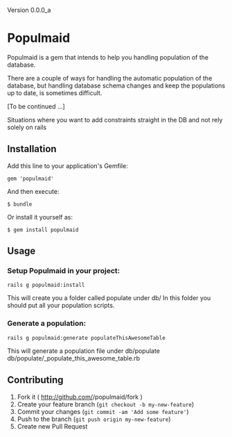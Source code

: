 Version 0.0.0_a

# Populmaid

Populmaid is a gem that intends to help you handling population of the database.

There are a couple of ways for handling the automatic population of the database,
but handling database schema changes and keep the populations up to date, is sometimes difficult.

[To be continued ...]


Situations where you want to add constraints straight in the DB and not rely
solely on rails


## Installation

Add this line to your application's Gemfile:

    gem 'populmaid'

And then execute:

    $ bundle

Or install it yourself as:

    $ gem install populmaid

## Usage

  ### Setup Populmaid in your project:
    rails g populmaid:install

  This will create you a folder called populate under db/
  In this folder you should put all your population scripts.

  ### Generate a population:
    rails g populmaid:generate populateThisAwesomeTable

  This will generate a population file under db/populate
    db/populate/<timestamp>_populate_this_awesome_table.rb


## Contributing

1. Fork it ( http://github.com/<my-github-username>/populmaid/fork )
2. Create your feature branch (`git checkout -b my-new-feature`)
3. Commit your changes (`git commit -am 'Add some feature'`)
4. Push to the branch (`git push origin my-new-feature`)
5. Create new Pull Request
